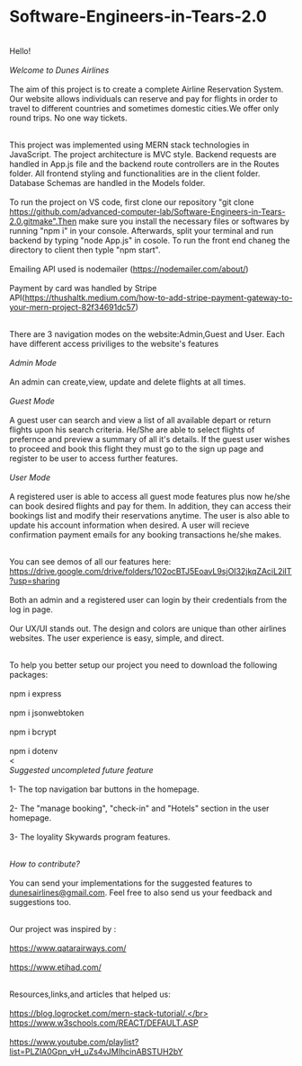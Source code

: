 # Software-Engineers-in-Tears-2.0

<br>Hello!<br />
<br>*Welcome to Dunes Airlines*<br />
<br>The aim of this project is to create a complete Airline Reservation System. Our website allows individuals can reserve and pay
for flights in order to travel to different countries and sometimes domestic cities.We offer only round trips. No one way tickets.<br />

<br> This project was implemented using MERN stack technologies in JavaScript. The project architecture is MVC style. Backend requests are handled in App.js file and the backend route controllers are in the Routes folder. All frontend styling and functionalities are in the client folder. Database Schemas are handled in the Models folder. <br />
<br>To run the project on VS code, first clone our repository "git clone https://github.com/advanced-computer-lab/Software-Engineers-in-Tears-2.0.gitmake".Then make sure you install the necessary files or softwares by running "npm i" in your console. Afterwards, split your terminal and run backend by typing "node App.js" in cosole. To run the front end chaneg the directory to client then typle "npm start".<br />
<br> Emailing API used is nodemailer (https://nodemailer.com/about/)<br/>
<br> Payment by card was handled by Stripe API(https://thushaltk.medium.com/how-to-add-stripe-payment-gateway-to-your-mern-project-82f34691dc57)<br/>


<br> There are 3 navigation modes on the website:Admin,Guest and User. Each have different access priviliges to the website's features <br />
<br> *Admin Mode* <br />
<br> An admin can create,view, update and delete flights at all times.<br />
<br> *Guest Mode* <br />
<br> A guest user can search and view a list of all available depart or return flights upon his search criteria. He/She are able to select flights of prefernce and preview a summary of all it's details. If the guest user wishes to proceed and book this flight they must go to the sign up page and register to be user to access further features.<br />
<br>*User Mode*<br />
<br> A registered user is able to access all guest mode features plus now he/she can book desired flights and pay for them. In addition, they can access their bookings list and modify their reservations anytime. The user is also able to update his account information when desired. A user will recieve confirmation payment emails for any booking transactions he/she makes.<br />

<br> You can see demos of all our features here: https://drive.google.com/drive/folders/102ocBTJ5EoavL9sjOI32jkqZAciL2iIT?usp=sharing <br/>
<br> Both an admin and a registered user can login by their credentials from the log in page. <br/>
<br> Our UX/UI stands out. The design and colors are unique than other airlines websites. The user experience is easy, simple, and direct.</br>

<br> To help you better setup our project you need to download the following packages:</br>
<br>npm i express</br>
<br>npm i jsonwebtoken</br>
<br> npm i bcrypt</br>
<br> npm i dotenv</br>
<
<br>*Suggested uncompleted future feature*<br>
<br> 1- The top navigation bar buttons in the homepage.<br/>
<br> 2- The "manage booking", "check-in" and "Hotels" section in the user homepage.<br/>
<br> 3- The loyality Skywards program features. <br/>


<br> *How to contribute?*<br/>
<br> You can send your implementations for the suggested features to dunesairlines@gmail.com. Feel free to also send us your feedback and suggestions too.<br/>

<br>Our project was inspired by :</br>
<br>https://www.qatarairways.com/</br>
<br>https://www.etihad.com/</br>

<br>Resources,links,and articles that helped us:</br>
<br>https://blog.logrocket.com/mern-stack-tutorial/.</br>
<br>https://www.w3schools.com/REACT/DEFAULT.ASP</br>
<br>https://www.youtube.com/playlist?list=PLZlA0Gpn_vH_uZs4vJMIhcinABSTUH2bY</br>

